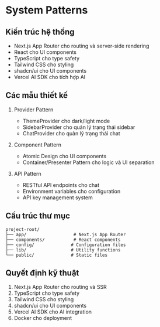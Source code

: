 # System Patterns

## Kiến trúc hệ thống
- Next.js App Router cho routing và server-side rendering
- React cho UI components
- TypeScript cho type safety
- Tailwind CSS cho styling
- shadcn/ui cho UI components
- Vercel AI SDK cho tích hợp AI

## Các mẫu thiết kế
1. Provider Pattern
   - ThemeProvider cho dark/light mode
   - SidebarProvider cho quản lý trạng thái sidebar
   - ChatProvider cho quản lý trạng thái chat

2. Component Pattern
   - Atomic Design cho UI components
   - Container/Presenter Pattern cho logic và UI separation

3. API Pattern
   - RESTful API endpoints cho chat
   - Environment variables cho configuration
   - API key management system

## Cấu trúc thư mục
```
project-root/
├── app/                  # Next.js App Router
├── components/           # React components
├── config/              # Configuration files
├── lib/                 # Utility functions
└── public/              # Static files
```

## Quyết định kỹ thuật
1. Next.js App Router cho routing và SSR
2. TypeScript cho type safety
3. Tailwind CSS cho styling
4. shadcn/ui cho UI components
5. Vercel AI SDK cho AI integration
6. Docker cho deployment 